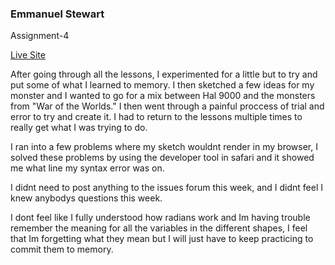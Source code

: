 ### Emmanuel Stewart

Assignment-4

[Live Site](https://mannys92.github.io/120_Work/hw-4/index.html)


After going through all the lessons, I experimented for a little but to try and put some of what I learned to memory. I then sketched a few ideas for my monster and I wanted to go for a mix between Hal 9000 and the monsters from "War of the Worlds." I then went through a painful proccess of trial and error to try and create it. I had to return to the lessons multiple times to really get what I was trying to do.

I ran into a few problems where my sketch wouldnt render in my browser, I solved these problems by using the developer tool in safari and it showed me what line my syntax error was on.

I didnt need to post anything to the issues forum this week, and I didnt feel I knew anybodys questions this week.

I dont feel  like I fully understood how radians work and Im having trouble remember the meaning for all the variables in the different shapes, I feel that Im forgetting what they mean but I will just have to keep practicing to commit them to memory.
